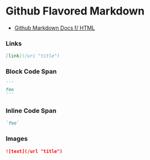 # Github Flavored Markdown

- [Github Markdown Docs f/ HTML](https://github.github.com/gfm/ "GFM")

### Links
```markdown
[link](/uri "title")
```

### Block Code Span
~~~markdown
```
foo
```
~~~
### Inline Code Span
```markdown
`foo`
```


### Images
```markdown
![text](/url "title")
```